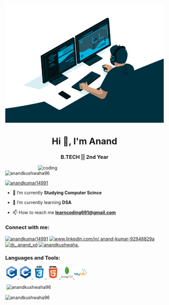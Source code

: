 ![logo](https://github.com/Anandkushwaha96/Anandkushwaha96/blob/main/banner.jpg)
<h1 align="center">Hi 👋, I'm Anand </h1>
<h3 align="center">B.TECH || 2nd Year </h3>

<img align="right" alt="coding" width="400" src="https://camo.githubusercontent.com/19db51af5f90f1b152bc0b9078f5fe97053955be5074f03f17019c70345bdcdb/68747470733a2f2f6d69726f2e6d656469756d2e636f6d2f6d61782f313336302f302a37513379765349765f7430696f4a2d5a2e676966" >

<p align="left"> <img src="https://komarev.com/ghpvc/?username=anandkushwaha96&label=Profile%20views&color=0e75b6&style=flat" alt="anandkushwaha96" /> </p>

<p align="left"> <a href="https://twitter.com/anandkumar14991" target="blank"><img src="https://img.shields.io/twitter/follow/anandkumar14991?logo=twitter&style=for-the-badge" alt="anandkumar14991" /></a> </p>

- 🔭 I’m currently **Studying Computer Scince**

- 🌱 I’m currently learning **DSA**

- 📫 How to reach me **learncoding691@gmail.com**

<h3 align="left">Connect with me:</h3>
<p align="left">
<a href="https://twitter.com/anandkumar14991" target="blank"><img align="center" src="https://raw.githubusercontent.com/rahuldkjain/github-profile-readme-generator/master/src/images/icons/Social/twitter.svg" alt="anandkumar14991" height="30" width="40" /></a>
<a href="https://linkedin.com/in/www.linkedin.com/in/ anand-kumar-92948829a" target="blank"><img align="center" src="https://raw.githubusercontent.com/rahuldkjain/github-profile-readme-generator/master/src/images/icons/Social/linked-in-alt.svg" alt="www.linkedin.com/in/ anand-kumar-92948829a" height="30" width="40" /></a>
<a href="https://instagram.com/@on._.may._.way" target="blank"><img align="center" src="https://raw.githubusercontent.com/rahuldkjain/github-profile-readme-generator/master/src/images/icons/Social/instagram.svg" alt="@_.anand_xd" height="30" width="40" /></a>
<a href="https://discord.gg/anandkushwaha." target="blank"><img align="center" src="https://raw.githubusercontent.com/rahuldkjain/github-profile-readme-generator/master/src/images/icons/Social/discord.svg" alt="anandkushwaha." height="30" width="40" /></a>
</p>

<h3 align="left">Languages and Tools:</h3>
<p align="left"> <a href="https://www.cprogramming.com/" target="_blank" rel="noreferrer"> <img src="https://raw.githubusercontent.com/devicons/devicon/master/icons/c/c-original.svg" alt="c" width="40" height="40"/> </a> <a href="https://www.w3schools.com/cpp/" target="_blank" rel="noreferrer"> <img src="https://raw.githubusercontent.com/devicons/devicon/master/icons/cplusplus/cplusplus-original.svg" alt="cplusplus" width="40" height="40"/> </a> <a href="https://www.w3schools.com/css/" target="_blank" rel="noreferrer"> <img src="https://raw.githubusercontent.com/devicons/devicon/master/icons/css3/css3-original-wordmark.svg" alt="css3" width="40" height="40"/> </a> <a href="https://www.w3.org/html/" target="_blank" rel="noreferrer"> <img src="https://raw.githubusercontent.com/devicons/devicon/master/icons/html5/html5-original-wordmark.svg" alt="html5" width="40" height="40"/> </a> <a href="https://www.mongodb.com/" target="_blank" rel="noreferrer"> <img src="https://raw.githubusercontent.com/devicons/devicon/master/icons/mongodb/mongodb-original-wordmark.svg" alt="mongodb" width="40" height="40"/> </a> <a href="https://www.mysql.com/" target="_blank" rel="noreferrer"> <img src="https://raw.githubusercontent.com/devicons/devicon/master/icons/mysql/mysql-original-wordmark.svg" alt="mysql" width="40" height="40"/> </a> </p>

<p>&nbsp;<img align="center" src="https://github-readme-stats.vercel.app/api?username=anandkushwaha96&show_icons=true&locale=en" alt="anandkushwaha96" /></p>

<p><img align="center" src="https://github-readme-streak-stats.herokuapp.com/?user=anandkushwaha96&" alt="anandkushwaha96" /></p>





